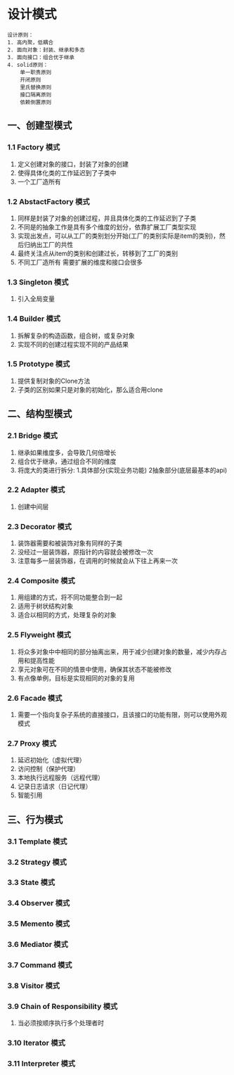 # 设计模式
```
设计原则：
1. 高内聚，低耦合
2. 面向对象：封装、继承和多态
3. 面向接口：组合优于继承
4. solid原则：
    单一职责原则
    开闭原则
    里氏替换原则
    接口隔离原则
    依赖倒置原则
```
## 一、创建型模式
### 1.1 Factory 模式
1. 定义创建对象的接口，封装了对象的创建
2. 使得具体化类的工作延迟到了子类中
3. 一个工厂造所有
### 1.2 AbstactFactory 模式
1. 同样是封装了对象的创建过程，并且具体化类的工作延迟到了子类
2. 不同是的抽象工作是具有多个维度的划分，依靠扩展工厂类型实现
3. 实现出发点，可以从工厂的类别划分开始(工厂的类别实际是item的类别)，然后归纳出工厂的共性
4. 最终关注点从item的类别和创建过长，转移到了工厂的类别
5. 不同工厂造所有
需要扩展的维度和接口会很多
### 1.3 Singleton 模式
1. 引入全局变量
### 1.4 Builder 模式
1. 拆解复杂的构造函数，组合树，或复杂对象
2. 实现不同的创建过程实现不同的产品结果
### 1.5 Prototype 模式
1. 提供复制对象的Clone方法
2. 子类的区别如果只是对象的初始化，那么适合用clone
## 二、结构型模式
### 2.1 Bridge 模式
1. 继承如果维度多，会导致几何倍增长
2. 组合优于继承，通过组合不同的维度
3. 将庞大的类进行拆分: 1.具体部分(实现业务功能) 2抽象部分(底层最基本的api)
### 2.2 Adapter 模式
1. 创建中间层
### 2.3 Decorator 模式
1. 装饰器需要和被装饰对象有同样的子类
2. 没经过一层装饰器，原指针的内容就会被修改一次
3. 注意每多一层装饰器，在调用的时候就会从下往上再来一次
### 2.4 Composite 模式
1. 用组建的方式，将不同功能整合到一起
2. 适用于树状结构对象
3. 适合以相同的方式，处理复杂的对象
### 2.5 Flyweight 模式
1. 将众多对象中中相同的部分抽离出来，用于减少创建对象的数量，减少内存占用和提高性能
2. 享元对象可在不同的情景中使用，确保其状态不能被修改
3. 有点像单例，目标是实现相同的对象的复用
### 2.6 Facade 模式
1. 需要一个指向复杂子系统的直接接口，且该接口的功能有限，则可以使用外观模式
### 2.7 Proxy 模式
1. 延迟初始化（虚拟代理）
2. 访问控制（保护代理）
3. 本地执行远程服务（远程代理）
4. 记录日志请求（日记代理）
5. 智能引用
## 三、行为模式
### 3.1 Template 模式
### 3.2 Strategy 模式
### 3.3 State 模式
### 3.4 Observer 模式
### 3.5 Memento 模式
### 3.6 Mediator 模式
### 3.7 Command 模式
### 3.8 Visitor 模式
### 3.9 Chain of Responsibility 模式
1. 当必须按顺序执行多个处理者时
### 3.10 Iterator 模式
### 3.11 Interpreter 模式